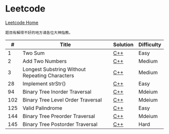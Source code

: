 # Leetcode
[Leetcode Home](https://leetcode.com/problemset/algorithms/)

	题目有解得不好的地方请各位大神指教。

| # | Title | Solution | Difficulty |
|---| ----- | -------- | ---------- |
| 1 | Two Sum | [C++](./Two_Sum.cpp) | Easy |
| 2 | Add Two Numbers | [C++](./Add_Two_Numbers.cpp) | Medium |
| 3 | Longest Substring Without Repeating Characters | [C++](./Longest_Substring_Without_Repeating_Characters.cpp) | Medium |
| 28 | Implement strStr() | [C++](./implement_strstr.cpp) | Easy|
| 94 | Binary Tree Inorder Traversal | [C++](./inorder_traversal.cpp) | Mdeium |
| 102 | Binary Tree Level Order Traversal | [C++](./levelorder_traversal.cpp) | Mdeium |
| 125 | Valid Palindrome | [C++](./valid_palindrome.cpp)| Easy|
| 144 | Binary Tree Preorder Traversal | [C++](./preorder_traversal.cpp) | Mdeium |
| 145 | Binary Tree Postorder Traversal | [C++](./postorder_traversal.cpp) | Hard |
